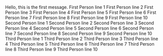 Hello, this is the first message.
First Person line 1
First Person line 2
First Person line 3
First Person line 4
First Person line 5
First Person line 6
First Person line 7
First Person line 8
First Person line 9
First Person line 10
Second Person line 1
Second Person line 2
Second Person line 3
Second Person line 4
Second Person line 5
Second Person line 6
Second Person line 7
Second Person line 8
Second Person line 9
Second Person line 10
Third Person line 1
Third Person line 2
Third Person line 3
Third Person line 4
Third Person line 5
Third Person line 6
Third Person line 7
Third Person line 8
Third Person line 9
Third Person line 10